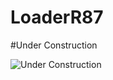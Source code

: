 # LoaderR87

#Under Construction


![Under Construction](https://ih1.redbubble.net/image.357491815.3593/mwo,x1000,ipad_2_snap-pad,750x1000,f8f8f8.u3.jpg)